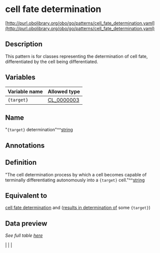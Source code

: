 # cell fate determination

[http://purl.obolibrary.org/obo/go/patterns/cell_fate_determination.yaml](http://purl.obolibrary.org/obo/go/patterns/cell_fate_determination.yaml)

## Description

This pattern is for classes representing the determination of cell fate, differentiated by the cell being differentiated.




## Variables

| Variable name | Allowed type |
|:--------------|:-------------|
| `{target}` | [CL_0000003](http://purl.obolibrary.org/obo/CL_0000003) |

## Name

"`{target}` determination"^^[string](http://www.w3.org/2001/XMLSchema#string)

## Annotations



## Definition

"The cell determination process by which a cell becomes capable of terminally differentiating autonomously into a `{target}` cell."^^[string](http://www.w3.org/2001/XMLSchema#string)

## Equivalent to

[cell fate determination](http://purl.obolibrary.org/obo/GO_0001709)  and ([results in determination of](http://purl.obolibrary.org/obo/RO_0002349) some `{target}`)







## Data preview

*See full table [here](https://github.com/geneontology/go-ontology/tree/master/src/design_patterns/cell_fate_determination.tsv)*

|  |
|


